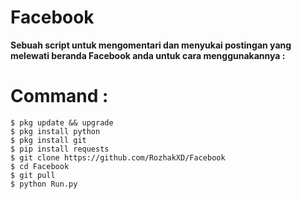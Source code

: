 # Facebook
  **Sebuah script untuk mengomentari dan menyukai postingan yang melewati beranda Facebook anda untuk cara menggunakannya :** 
# Command :
    $ pkg update && upgrade
    $ pkg install python
    $ pkg install git
    $ pip install requests
    $ git clone https://github.com/RozhakXD/Facebook
    $ cd Facebook
    $ git pull
    $ python Run.py
